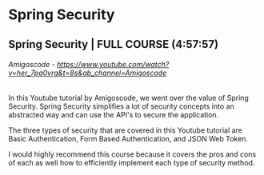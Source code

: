 # Spring Security 

## Spring Security | FULL COURSE (4:57:57)
###### Amigoscode - https://www.youtube.com/watch?v=her_7pa0vrg&t=8s&ab_channel=Amigoscode

In this Youtube tutorial by Amigoscode, we went over the value of Spring Security. Spring Security simplifies a lot of security concepts into an abstracted way and can use the API's to secure the application. 

The three types of security that are covered in this Youtube tutorial are Basic Authentication, Form Based Authentication, and JSON Web Token. 

I would highly recommend this course because it covers the pros and cons of each as well how to efficiently implement each type of security method. 
